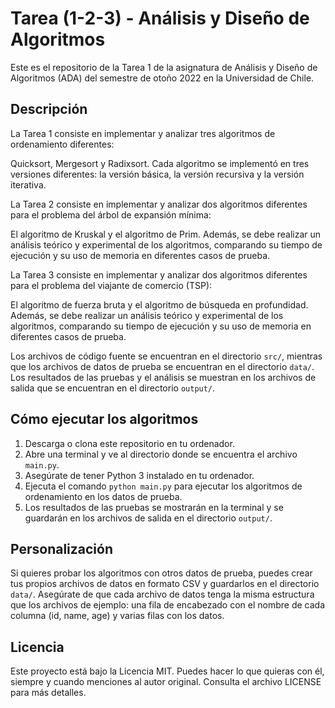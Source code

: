 # Tarea (1-2-3) - Análisis y Diseño de Algoritmos

Este es el repositorio de la Tarea 1 de la asignatura de Análisis y Diseño de Algoritmos (ADA) del semestre de otoño 2022 en la Universidad de Chile.

## Descripción

La Tarea 1 consiste en implementar y analizar tres algoritmos de ordenamiento diferentes:

Quicksort, Mergesort y Radixsort. Cada algoritmo se implementó en tres versiones diferentes: la versión básica, la versión recursiva y la versión iterativa.

La Tarea 2 consiste en implementar y analizar dos algoritmos diferentes para el problema del árbol de expansión mínima:

El algoritmo de Kruskal y el algoritmo de Prim. Además, se debe realizar un análisis teórico y experimental de los algoritmos, comparando su tiempo de ejecución y su uso de memoria en diferentes casos de prueba.

La Tarea 3 consiste en implementar y analizar dos algoritmos diferentes para el problema del viajante de comercio (TSP):

El algoritmo de fuerza bruta y el algoritmo de búsqueda en profundidad. Además, se debe realizar un análisis teórico y experimental de los algoritmos, comparando su tiempo de ejecución y su uso de memoria en diferentes casos de prueba.


Los archivos de código fuente se encuentran en el directorio `src/`, mientras que los archivos de datos de prueba se encuentran en el directorio `data/`. Los resultados de las pruebas y el análisis se muestran en los archivos de salida que se encuentran en el directorio `output/`.


## Cómo ejecutar los algoritmos

1. Descarga o clona este repositorio en tu ordenador.
2. Abre una terminal y ve al directorio donde se encuentra el archivo `main.py`.
3. Asegúrate de tener Python 3 instalado en tu ordenador.
4. Ejecuta el comando `python main.py` para ejecutar los algoritmos de ordenamiento en los datos de prueba.
5. Los resultados de las pruebas se mostrarán en la terminal y se guardarán en los archivos de salida en el directorio `output/`.

## Personalización

Si quieres probar los algoritmos con otros datos de prueba, puedes crear tus propios archivos de datos en formato CSV y guardarlos en el directorio `data/`. Asegúrate de que cada archivo de datos tenga la misma estructura que los archivos de ejemplo: una fila de encabezado con el nombre de cada columna (id, name, age) y varias filas con los datos.

## Licencia

Este proyecto está bajo la Licencia MIT. Puedes hacer lo que quieras con él, siempre y cuando menciones al autor original. Consulta el archivo LICENSE para más detalles.
